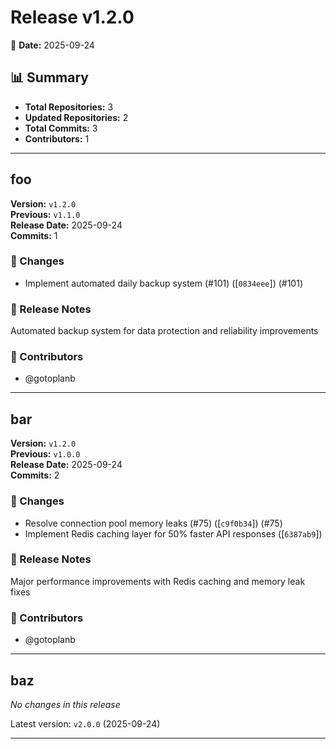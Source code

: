 # Release v1.2.0

📅 **Date:** 2025-09-24

## 📊 Summary

- **Total Repositories:** 3
- **Updated Repositories:** 2
- **Total Commits:** 3
- **Contributors:** 1

---

## foo

**Version:** `v1.2.0`  
**Previous:** `v1.1.0`  
**Release Date:** 2025-09-24  
**Commits:** 1  

### 🎯 Changes

- Implement automated daily backup system (#101) ([`0834eee`]) (#101)

### 📝 Release Notes

Automated backup system for data protection and reliability improvements

### 👥 Contributors
- @gotoplanb


---
## bar

**Version:** `v1.2.0`  
**Previous:** `v1.0.0`  
**Release Date:** 2025-09-24  
**Commits:** 2  

### 🎯 Changes

- Resolve connection pool memory leaks (#75) ([`c9f0b34`]) (#75)
- Implement Redis caching layer for 50% faster API responses ([`6387ab9`]) 

### 📝 Release Notes

Major performance improvements with Redis caching and memory leak fixes

### 👥 Contributors
- @gotoplanb


---
## baz

*No changes in this release*

Latest version: `v2.0.0` (2025-09-24)

---
